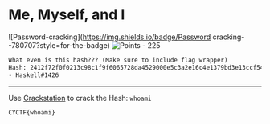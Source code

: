 # Me, Myself, and I

![Password-cracking](https://img.shields.io/badge/Password cracking--780707?style=for-the-badge) ![Points - 225](https://img.shields.io/badge/Points-225-9cf?style=for-the-badge)

```txt
What even is this hash??? (Make sure to include flag wrapper)
Hash: 2412f72f0f0213c98c1f9f6065728da4529000e5c3a2e16c4e1379bd3e13ccf543201eec4eb7b400eb5a6c9b774bf0c0eeda44869e08f3a54a0b13109a7644aa
- Haskell#1426
```

---

Use [Crackstation](https://crackstation.net/) to crack the Hash: `whoami`

`CYCTF{whoami}`

